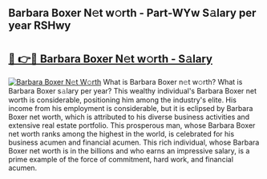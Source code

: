 ## Barbara Boxer N𝚎t w𝚘rth - Part-WYw S𝚊lary per year RSHwy

# <h2><a href="http://gc1hm48.nevu.top/?p=Barbara+Boxer">🔗 👉🔴 Barbara Boxer N𝚎t w𝚘rth - S𝚊lary</a></h2>

[![Barbara Boxer N𝚎t W𝚘rth](https://i.imgur.com/Oavwk0R.jpeg)](http://gc1hm48.nevu.top/?p=Barbara+Boxer)
What is Barbara Boxer n𝚎t w𝚘rth? What is Barbara Boxer s𝚊lary per year?
This wealthy individual's Barbara Boxer net worth is considerable, positioning him among the industry's elite. His income from his employment is considerable, but it is eclipsed by Barbara Boxer net worth, which is attributed to his diverse business activities and extensive real estate portfolio. This prosperous man, whose Barbara Boxer net worth ranks among the highest in the world, is celebrated for his business acumen and financial acumen. This rich individual, whose Barbara Boxer net worth is in the billions and who earns an impressive salary, is a prime example of the force of commitment, hard work, and financial acumen.
